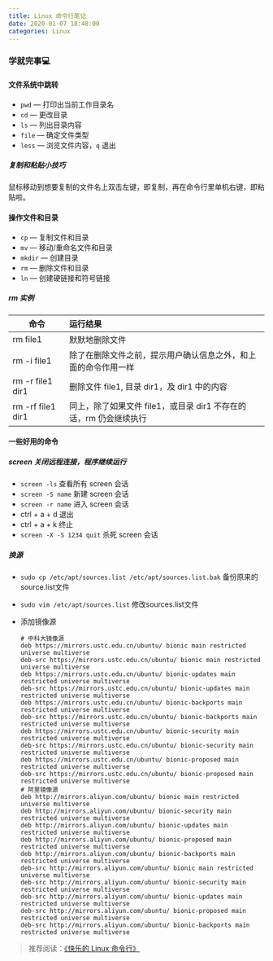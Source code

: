 ```yaml
---
title: Linux 命令行笔记
date: 2020-01-07 18:48:00
categories: Linux
---
```

### 学就完事💻

#### 文件系统中跳转
- `pwd` — 打印出当前工作目录名
- `cd` — 更改目录
- `ls` — 列出目录内容
- `file` — 确定文件类型
- `less` — 浏览文件内容，`q` 退出  
##### 复制和粘贴小技巧  
鼠标移动到想要复制的文件名上双击左键，即复制，再在命令行里单机右键，即粘贴啦。

#### 操作文件和目录
- `cp` — 复制文件和目录
- `mv` — 移动/重命名文件和目录
- `mkdir` — 创建目录
- `rm` — 删除文件和目录
- `ln` — 创建硬链接和符号链接   
##### rm 实例

   命令             |运行结果
   -----------------|:------
   rm file1         |默默地删除文件
   rm -i file1      |除了在删除文件之前，提示用户确认信息之外，和上面的命令作用一样
   rm -r file1 dir1 |删除文件 file1, 目录 dir1，及 dir1 中的内容
   rm -rf file1 dir1|同上，除了如果文件 file1，或目录 dir1 不存在的话，rm 仍会继续执行

#### 一些好用的命令  
##### screen 关闭远程连接，程序继续运行
- `screen -ls` 查看所有 screen 会话
- `screen -S name` 新建 screen 会话
- `screen -r name` 进入 screen 会话
-  ctrl + a + d 退出
-  ctrl + a + k 终止 
- `screen -X -S 1234 quit` 杀死 screen 会话  

##### 换源
- `sudo cp /etc/apt/sources.list /etc/apt/sources.list.bak` 备份原来的source.list文件
- `sudo vim /etc/apt/sources.list` 修改sources.list文件
- 添加镜像源

      # 中科大镜像源
      deb https://mirrors.ustc.edu.cn/ubuntu/ bionic main restricted universe multiverse
      deb-src https://mirrors.ustc.edu.cn/ubuntu/ bionic main restricted universe multiverse
      deb https://mirrors.ustc.edu.cn/ubuntu/ bionic-updates main restricted universe multiverse
      deb-src https://mirrors.ustc.edu.cn/ubuntu/ bionic-updates main restricted universe multiverse
      deb https://mirrors.ustc.edu.cn/ubuntu/ bionic-backports main restricted universe multiverse
      deb-src https://mirrors.ustc.edu.cn/ubuntu/ bionic-backports main restricted universe multiverse
      deb https://mirrors.ustc.edu.cn/ubuntu/ bionic-security main restricted universe multiverse
      deb-src https://mirrors.ustc.edu.cn/ubuntu/ bionic-security main restricted universe multiverse
      deb https://mirrors.ustc.edu.cn/ubuntu/ bionic-proposed main restricted universe multiverse
      deb-src https://mirrors.ustc.edu.cn/ubuntu/ bionic-proposed main restricted universe multiverse
      # 阿里镜像源
      deb http://mirrors.aliyun.com/ubuntu/ bionic main restricted universe multiverse
      deb http://mirrors.aliyun.com/ubuntu/ bionic-security main restricted universe multiverse
      deb http://mirrors.aliyun.com/ubuntu/ bionic-updates main restricted universe multiverse
      deb http://mirrors.aliyun.com/ubuntu/ bionic-proposed main restricted universe multiverse
      deb http://mirrors.aliyun.com/ubuntu/ bionic-backports main restricted universe multiverse
      deb-src http://mirrors.aliyun.com/ubuntu/ bionic main restricted universe multiverse
      deb-src http://mirrors.aliyun.com/ubuntu/ bionic-security main restricted universe multiverse
      deb-src http://mirrors.aliyun.com/ubuntu/ bionic-updates main restricted universe multiverse
      deb-src http://mirrors.aliyun.com/ubuntu/ bionic-proposed main restricted universe multiverse
      deb-src http://mirrors.aliyun.com/ubuntu/ bionic-backports main restricted universe multiverse

> 推荐阅读：[《快乐的 Linux 命令行》](http://billie66.github.io/TLCL/book/)